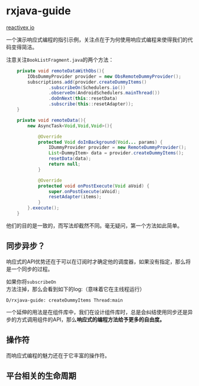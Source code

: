 # rxjava-guide

[reactivex io](http://reactivex.io/)

一个演示响应式编程的指引示例，关注点在于为何使用响应式编程来使得我们的代码变得简洁。

注意关注`BookListFragment.java`的两个方法：

```java
    private void remoteDataWithObs(){
        IObsDummyProvider provider = new ObsRemoteDummyProvider();
        subscriptions.add(provider.createDummyItems()
                .subscribeOn(Schedulers.io())
                .observeOn(AndroidSchedulers.mainThread())
                .doOnNext(this::resetData)
                .subscribe(this::resetAdapter));
    }

    private void remoteData(){
        new AsyncTask<Void,Void,Void>(){

            @Override
            protected Void doInBackground(Void... params) {
                IDummyProvider provider = new RemoteDummyProvider();
                List<DummyItem> data = provider.createDummyItems();
                resetData(data);
                return null;
            }

            @Override
            protected void onPostExecute(Void aVoid) {
                super.onPostExecute(aVoid);
                resetAdapter(items);
            }
        }.execute();
    }
```

他们的目的是一致的，而写法却截然不同。毫无疑问，第一个方法如此简单。

## 同步异步？

响应式的API优势还在于可以在订阅时才确定他的调度器，如果没有指定，那么将是一个同步的过程。

如果你将`subscribeOn`方法注掉，那么会看到如下的log:（意味着它在主线程运行）

```
D/rxjava-guide: createDummyItems Thread:main
```

一个延伸的用法是在组件库中，我们在设计组件库时，总是会纠结使用同步还是异步的方式调用组件的API，那么**响应式的编程方法给予更多的自由度。**

## 操作符

而响应式编程的魅力还在于它丰富的操作符。

## 平台相关的生命周期

